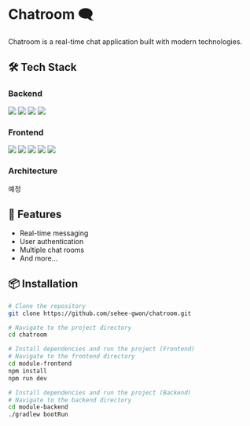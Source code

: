 
# Chatroom 🗨️
Chatroom is a real-time chat application built with modern technologies.

## 🛠️ Tech Stack

### Backend
<p>
    <img src="https://img.shields.io/badge/Java-007396?style=flat-square&logo=openjdk&logoColor=white">
    <img src="https://img.shields.io/badge/Spring-6DB33F?style=flat-square&logo=spring&logoColor=white">
    <img src="https://img.shields.io/badge/RSocket-EF0092?style=flat-square&logo=rsocket&logoColor=white">
    <img src="https://img.shields.io/badge/Gradle-02303A?style=flat-square&logo=gradle&logoColor=white">
</p>

### Frontend
<p>
    <img src="https://img.shields.io/badge/Vue-4FC08D?style=flat-square&logo=vuedotjs&logoColor=white">
    <img src="https://img.shields.io/badge/Nuxt-00DC82?style=flat-square&logo=nuxtdotjs&logoColor=white">
    <img src="https://img.shields.io/badge/JavaScript-F7DF1E?style=flat-square&logo=javascript&logoColor=black">    
    <img src="https://img.shields.io/badge/TailWind CSS-06B6D4?style=flat-square&logo=tailwindcss&logoColor=white">
    <img src="https://img.shields.io/badge/RSocket-EF0092?style=flat-square&logo=rsocket&logoColor=white">
</p>

### Architecture
예정

## 🚀 Features
- Real-time messaging
- User authentication
- Multiple chat rooms
- And more...

## 📦 Installation
```bash
# Clone the repository
git clone https://github.com/sehee-gwon/chatroom.git

# Navigate to the project directory
cd chatroom

# Install dependencies and run the project (Frontend)
# Navigate to the frontend directory
cd module-frontend
npm install
npm run dev

# Install dependencies and run the project (Backend)
# Navigate to the backend directory
cd module-backend
./gradlew bootRun
```
